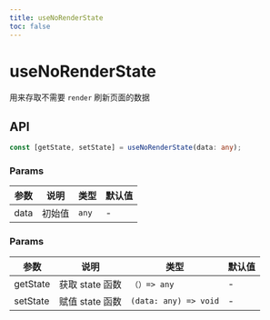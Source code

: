 ```yaml
---
title: useNoRenderState
toc: false
---
```


# useNoRenderState

用来存取不需要 `render` 刷新页面的数据

<code src="./demo.tsx"></code>

## API

```typescript
const [getState, setState] = useNoRenderState(data: any);
```

### Params

| 参数 | 说明   | 类型  | 默认值 |
| ---- | ------ | ----- | ------ |
| data | 初始值 | `any` | -      |


### Params

| 参数     | 说明            | 类型                  | 默认值 |
| -------- | --------------- | --------------------- | ------ |
| getState | 获取 state 函数 | `（）=> any`          | -      |
| setState | 赋值 state 函数 | `(data: any) => void` | -      |
